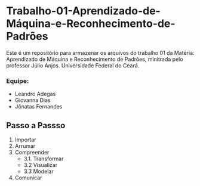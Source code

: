 # Trabalho-01-Aprendizado-de-Máquina-e-Reconhecimento-de-Padrões
Este é um repositório para armazenar os arquivos do trabalho 01 da Matéria: Aprendizado de Máquina e Reconhecimento de Padrões, minitrada pelo professor Júlio Anjos. Universidade Federal do Ceará.

### Equipe:
- Leandro Adegas
- Giovanna Dias
- Jônatas Fernandes

## Passo a Passso

1. Importar
2. Arrumar
3. Compreender
    - 3.1. Transformar
    - 3.2 Visualizar
    - 3.3 Modelar
4. Comunicar
